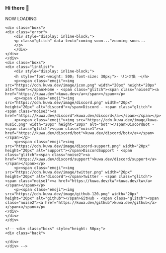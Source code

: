 ### Hi there 👋

<!--
**kuwacom/kuwacom** is a ✨ _special_ ✨ repository because its `README.md` (this file) appears on your GitHub profile.

Here are some ideas to get you started:

- 🔭 I’m currently working on ...
- 🌱 I’m currently learning ...
- 👯 I’m looking to collaborate on ...
- 🤔 I’m looking for help with ...
- 💬 Ask me about ...
- 📫 How to reach me: ...
- 😄 Pronouns: ...
- ⚡ Fun fact: ...
-->

<link rel="stylesheet" href="https://cdn.kuwa.dev/style/glitch.css">
<div class="visual_effects">
</div>
<div class="box">
    <div class="boxs">
    <div class="main">
        <p class="glitch" data-text="NOW LOADING"><span class="noise2">NO</span><span class="blur1">W</span> L<span class="blur2">O<span class="noise1">A</span>D<span class="noise1">I</span></span><span class="noise3">NG</span>
        </p>
    </div>
    </div>

    <div class="boxs">
    <div class="error">
        <div style="display: inline-block;">
        <p class="glitch" data-text="coming soon...">coming soon...
        </p>
        </div>
    </div>
    </div>
    <div class="boxs">
    <div class="linklist">
        <div style="display: inline-block;">
        <h style="font-weight: 500; font-size: 30px;">- リンク集 -</h>
        <p><span class="emoji"><img src="https://cdn.kuwa.dev/image/icon.png" width="20px" height="20px" alt="home"></span>Home - <span class="glitch"><span class="noise3"><a href="https://kuwa.dev">kuwa.dev</a></span></span></p>
        <p><span class="emoji"><img src="https://cdn.kuwa.dev/image/discord.png" width="20px" height="20px" alt="discord"></span>Discord - <span class="glitch"><span class="noise3"><a href="https://kuwa.dev/discord">kuwa.dev/discord</a></span></span></p>
        <p><span class="emoji"><img src="https://cdn.kuwa.dev/image/kuwa-music.png" width="20px" height="20px" alt="bot"></span>DiscordBot - <span class="glitch"><span class="noise1"><a href="https://kuwa.dev/discord/bot">kuwa.dev/discord/bot</a></span></span></p>
        <p><span class="emoji"><img src="https://cdn.kuwa.dev/image/discord-support.png" width="20px" height="20px" alt="support"></span>DiscordSupport - <span class="glitch"><span class="noise2"><a href="https://kuwa.dev/discord/support">kuwa.dev/discord/support</a></span></span></p>
        <p><span class="emoji"><img src="https://cdn.kuwa.dev/image/twitter.png" width="20px" height="20px" alt="discord"></span>Twitter - <span class="glitch"><span class="noise1"><a href="https://kuwa.dev/tw">kuwa.dev/tw</a></span></span></p>
        <p><span class="emoji"><img src="https://cdn.kuwa.dev/image/github-120.png" width="20px" height="20px" alt="github"></span>GitHub - <span class="glitch"><span class="noise2"><a href="https://kuwa.dev/github">kuwa.dev/github</a></span></span></p>
    </div>
    </div>
    </div>

    <!-- <div class="boxs" style="height: 50px;">
    <div class="back">
        
    </div>  
    </div> -->
</div>
</div>
